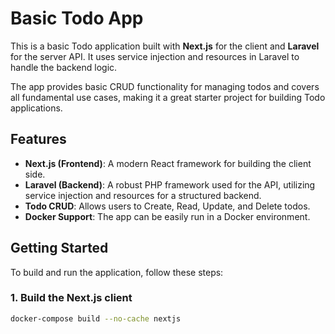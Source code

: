 # Basic Todo App

This is a basic Todo application built with **Next.js** for the client and **Laravel** for the server API. It uses service injection and resources in Laravel to handle the backend logic.

The app provides basic CRUD functionality for managing todos and covers all fundamental use cases, making it a great starter project for building Todo applications.

## Features
- **Next.js (Frontend)**: A modern React framework for building the client side.
- **Laravel (Backend)**: A robust PHP framework used for the API, utilizing service injection and resources for a structured backend.
- **Todo CRUD**: Allows users to Create, Read, Update, and Delete todos.
- **Docker Support**: The app can be easily run in a Docker environment.

## Getting Started

To build and run the application, follow these steps:

### 1. Build the Next.js client
```bash
docker-compose build --no-cache nextjs
